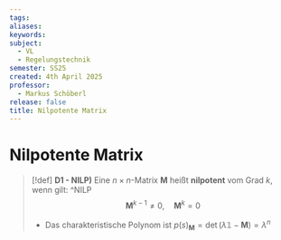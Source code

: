 ```yaml
---
tags: 
aliases: 
keywords: 
subject:
  - VL
  - Regelungstechnik
semester: SS25
created: 4th April 2025
professor:
  - Markus Schöberl
release: false
title: Nilpotente Matrix
---
```


# Nilpotente Matrix

> [!def] **D1 - NILP)** Eine $n\times n$-Matrix $\mathbf{M}$ heißt **nilpotent** vom Grad $k$, wenn gilt: ^NILP
> $$\mathbf{M}^{k-1} \neq 0, \quad \mathbf{M}^{k} = 0 $$
> - Das charakteristische Polynom ist $p(s)_{\mathbf{M}}=\det(\lambda \mathbb{1} - \mathbf{M}) = \lambda^{n}$